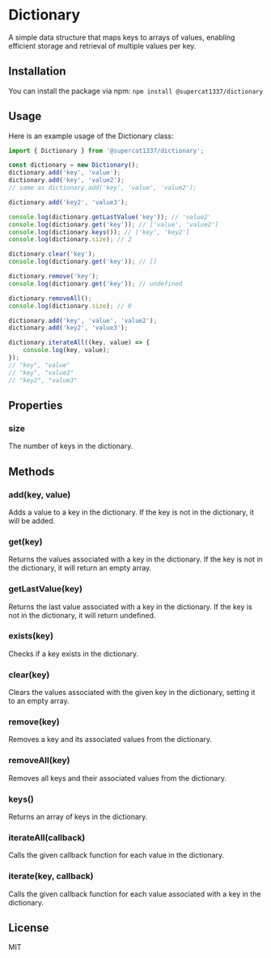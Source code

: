 # Dictionary

A simple data structure that maps keys to arrays of values, enabling efficient storage and retrieval of multiple values per key.

## Installation

You can install the package via npm:
`npm install @supercat1337/dictionary`

## Usage

Here is an example usage of the Dictionary class:
```js
import { Dictionary } from '@supercat1337/dictionary';

const dictionary = new Dictionary();
dictionary.add('key', 'value');
dictionary.add('key', 'value2');
// same as dictionary.add('key', 'value', 'value2');

dictionary.add('key2', 'value3');

console.log(dictionary.getLastValue('key')); // 'value2'
console.log(dictionary.get('key')); // ['value', 'value2']
console.log(dictionary.keys()); // ['key', 'key2']
console.log(dictionary.size); // 2

dictionary.clear('key');
console.log(dictionary.get('key')); // []

dictionary.remove('key');
console.log(dictionary.get('key')); // undefined

dictionary.removeAll();
console.log(dictionary.size); // 0

dictionary.add('key', 'value', 'value2');
dictionary.add('key2', 'value3');

dictionary.iterateAll((key, value) => {
    console.log(key, value);
});
// "key", "value"
// "key", "value2"
// "key2", "value3"

```
## Properties

### size

The number of keys in the dictionary.

## Methods

### add(key, value)

Adds a value to a key in the dictionary. If the key is not in the dictionary, it will be added.

### get(key)

Returns the values associated with a key in the dictionary. If the key is not in the dictionary, it will return an empty array.

### getLastValue(key)

Returns the last value associated with a key in the dictionary. If the key is not in the dictionary, it will return undefined.

### exists(key)

Checks if a key exists in the dictionary.

### clear(key)

Clears the values associated with the given key in the dictionary, setting it to an empty array.

### remove(key)

Removes a key and its associated values from the dictionary.

### removeAll(key)

Removes all keys and their associated values from the dictionary.

### keys()

Returns an array of keys in the dictionary.

### iterateAll(callback)

Calls the given callback function for each value in the dictionary.

### iterate(key, callback)

Calls the given callback function for each value associated with a key in the dictionary.

## License

MIT